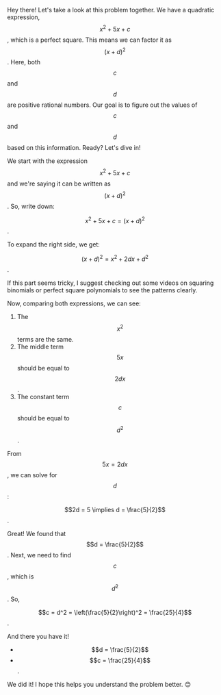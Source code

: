 Hey there! Let's take a look at this problem together. We have a quadratic expression, $$x^2 + 5x + c$$, which is a perfect square. This means we can factor it as $$(x + d)^2$$. Here, both $$c$$ and $$d$$ are positive rational numbers. Our goal is to figure out the values of $$c$$ and $$d$$ based on this information. Ready? Let's dive in!

We start with the expression $$x^2 + 5x + c$$ and we're saying it can be written as $$(x + d)^2$$. So, write down:

$$x^2 + 5x + c = (x + d)^2$$.

To expand the right side, we get:

$$(x + d)^2 = x^2 + 2dx + d^2$$.

If this part seems tricky, I suggest checking out some videos on squaring binomials or perfect square polynomials to see the patterns clearly.

Now, comparing both expressions, we can see:

1. The $$x^2$$ terms are the same.
2. The middle term $$5x$$ should be equal to $$2dx$$.
3. The constant term $$c$$ should be equal to $$d^2$$.

From $$5x = 2dx$$, we can solve for $$d$$:

$$2d = 5 \implies d = \frac{5}{2}$$.

Great! We found that $$d = \frac{5}{2}$$. Next, we need to find $$c$$, which is $$d^2$$. So,

$$c = d^2 = \left(\frac{5}{2}\right)^2 = \frac{25}{4}$$.

And there you have it! 
- $$d = \frac{5}{2}$$ 
- $$c = \frac{25}{4}$$. 

We did it! I hope this helps you understand the problem better. 😊